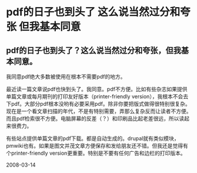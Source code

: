 # pdf的日子也到头了 这么说当然过分和夸张 但我基本同意

## pdf的日子也到头了？这么说当然过分和夸张，但我基本同意。

我同意pdf绝大多数被使用在根本不需要pdf的地方。

最近读一篇文章说pdf也快到头了。我同意。pdf不方便。比如有些杂志如果提供单篇文章或每月期刊的打印友好版本（printer-friendly version），我根本不会去下pdf。大部分pdf根本没哟有必要采用pdf。除非你要把版式做得很特别很复杂。现在是一个看文章扫描的年代，不是有特别需要，弄那么复杂反而让读者不方便。而且pdf检索很不方便。电脑屏幕的反差（？）和印刷品比起老差很远，所以读起来很费力。

有些站点提供单篇文章的pdf下载。都是自动生成的。drupal就有类似模块，pmwiki也有。如果是图文并茂文章方便保存和发给朋友还不错。但我还是觉得有个printer-friendly version更重要。特别是不要有任何广告和边栏的打印版本。

2008-03-14